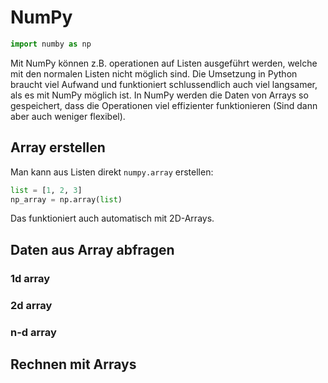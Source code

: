 # NumPy
```Python
import numby as np
```
Mit NumPy können z.B. operationen auf Listen ausgeführt werden, welche mit den normalen Listen nicht möglich sind. Die Umsetzung in Python braucht viel Aufwand und funktioniert schlussendlich auch viel langsamer, als es mit NumPy möglich ist. In NumPy werden die Daten von Arrays so gespeichert, dass die Operationen viel effizienter funktionieren (Sind dann aber auch weniger flexibel).

## Array erstellen
Man kann aus Listen direkt `numpy.array` erstellen: 
```Python
list = [1, 2, 3]
np_array = np.array(list)
```
Das funktioniert auch automatisch mit 2D-Arrays. 
## Daten aus Array abfragen

### 1d array
### 2d array
### n-d array

## Rechnen mit Arrays